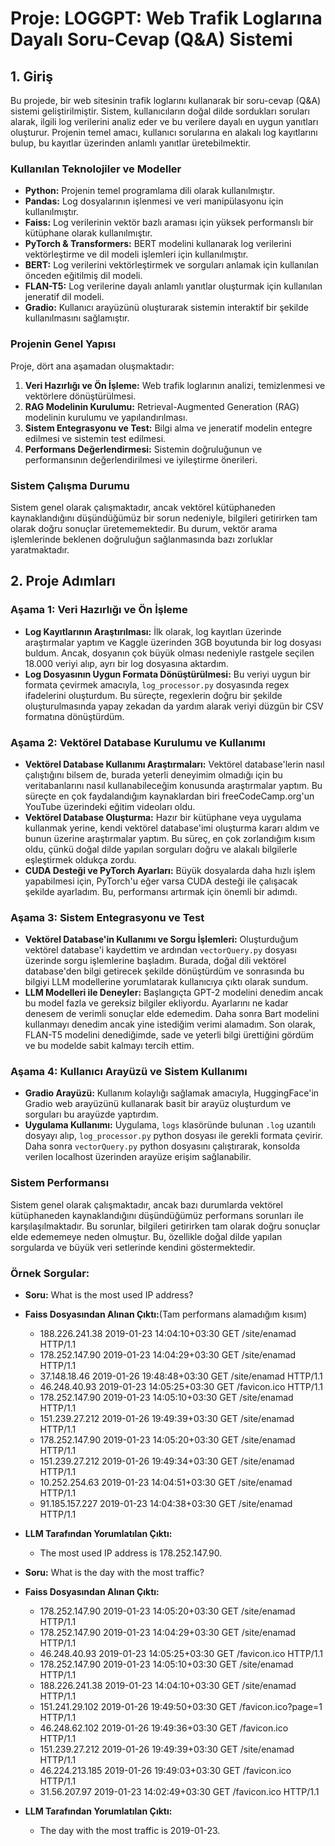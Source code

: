 # Proje: LOGGPT: Web Trafik Loglarına Dayalı Soru-Cevap (Q&A) Sistemi

## 1. Giriş

Bu projede, bir web sitesinin trafik loglarını kullanarak bir soru-cevap (Q&A) sistemi geliştirilmiştir. Sistem, kullanıcıların doğal dilde sordukları soruları alarak, ilgili log verilerini analiz eder ve bu verilere dayalı en uygun yanıtları oluşturur. Projenin temel amacı, kullanıcı sorularına en alakalı log kayıtlarını bulup, bu kayıtlar üzerinden anlamlı yanıtlar üretebilmektir.

### Kullanılan Teknolojiler ve Modeller

- **Python:** Projenin temel programlama dili olarak kullanılmıştır.
- **Pandas:** Log dosyalarının işlenmesi ve veri manipülasyonu için kullanılmıştır.
- **Faiss:** Log verilerinin vektör bazlı araması için yüksek performanslı bir kütüphane olarak kullanılmıştır.
- **PyTorch & Transformers:** BERT modelini kullanarak log verilerini vektörleştirme ve dil modeli işlemleri için kullanılmıştır.
- **BERT:** Log verilerini vektörleştirmek ve sorguları anlamak için kullanılan önceden eğitilmiş dil modeli.
- **FLAN-T5:** Log verilerine dayalı anlamlı yanıtlar oluşturmak için kullanılan jeneratif dil modeli.
- **Gradio:** Kullanıcı arayüzünü oluşturarak sistemin interaktif bir şekilde kullanılmasını sağlamıştır.

### Projenin Genel Yapısı

Proje, dört ana aşamadan oluşmaktadır:

1. **Veri Hazırlığı ve Ön İşleme:** Web trafik loglarının analizi, temizlenmesi ve vektörlere dönüştürülmesi.
2. **RAG Modelinin Kurulumu:** Retrieval-Augmented Generation (RAG) modelinin kurulumu ve yapılandırılması.
3. **Sistem Entegrasyonu ve Test:** Bilgi alma ve jeneratif modelin entegre edilmesi ve sistemin test edilmesi.
4. **Performans Değerlendirmesi:** Sistemin doğruluğunun ve performansının değerlendirilmesi ve iyileştirme önerileri.

### Sistem Çalışma Durumu

Sistem genel olarak çalışmaktadır, ancak vektörel kütüphaneden kaynaklandığını düşündüğümüz bir sorun nedeniyle, bilgileri getirirken tam olarak doğru sonuçlar üretememektedir. Bu durum, vektör arama işlemlerinde beklenen doğruluğun sağlanmasında bazı zorluklar yaratmaktadır.

## 2. Proje Adımları

### Aşama 1: Veri Hazırlığı ve Ön İşleme

- **Log Kayıtlarının Araştırılması:** İlk olarak, log kayıtları üzerinde araştırmalar yaptım ve Kaggle üzerinden 3GB boyutunda bir log dosyası buldum. Ancak, dosyanın çok büyük olması nedeniyle rastgele seçilen 18.000 veriyi alıp, ayrı bir log dosyasına aktardım.
- **Log Dosyasının Uygun Formata Dönüştürülmesi:** Bu veriyi uygun bir formata çevirmek amacıyla, `log_processor.py` dosyasında regex ifadelerini oluşturdum. Bu süreçte, regexlerin doğru bir şekilde oluşturulmasında yapay zekadan da yardım alarak veriyi düzgün bir CSV formatına dönüştürdüm.

### Aşama 2: Vektörel Database Kurulumu ve Kullanımı

- **Vektörel Database Kullanımı Araştırmaları:** Vektörel database'lerin nasıl çalıştığını bilsem de, burada yeterli deneyimim olmadığı için bu veritabanlarını nasıl kullanabileceğim konusunda araştırmalar yaptım. Bu süreçte en çok faydalandığım kaynaklardan biri freeCodeCamp.org'un YouTube üzerindeki eğitim videoları oldu.
- **Vektörel Database Oluşturma:** Hazır bir kütüphane veya uygulama kullanmak yerine, kendi vektörel database'imi oluşturma kararı aldım ve bunun üzerine araştırmalar yaptım. Bu süreç, en çok zorlandığım kısım oldu, çünkü doğal dilde yapılan sorguları doğru ve alakalı bilgilerle eşleştirmek oldukça zordu.
- **CUDA Desteği ve PyTorch Ayarları:** Büyük dosyalarda daha hızlı işlem yapabilmesi için, PyTorch'u eğer varsa CUDA desteği ile çalışacak şekilde ayarladım. Bu, performansı artırmak için önemli bir adımdı.

### Aşama 3: Sistem Entegrasyonu ve Test

- **Vektörel Database'in Kullanımı ve Sorgu İşlemleri:** Oluşturduğum vektörel database'i kaydettim ve ardından `vectorQuery.py` dosyası üzerinde sorgu işlemlerine başladım. Burada, doğal dili vektörel database'den bilgi getirecek şekilde dönüştürdüm ve sonrasında bu bilgiyi LLM modellerine yorumlatarak kullanıcıya çıktı olarak sundum.
- **LLM Modelleri ile Deneyler:** Başlangıçta GPT-2 modelini denedim ancak bu model fazla ve gereksiz bilgiler ekliyordu. Ayarlarını ne kadar denesem de verimli sonuçlar elde edemedim. Daha sonra Bart modelini kullanmayı denedim ancak yine istediğim verimi alamadım. Son olarak, FLAN-T5 modelini denediğimde, sade ve yeterli bilgi ürettiğini gördüm ve bu modelde sabit kalmayı tercih ettim.

### Aşama 4: Kullanıcı Arayüzü ve Sistem Kullanımı

- **Gradio Arayüzü:** Kullanım kolaylığı sağlamak amacıyla, HuggingFace'in Gradio web arayüzünü kullanarak basit bir arayüz oluşturdum ve sorguları bu arayüzde yaptırdım. 
- **Uygulama Kullanımı:** Uygulama, `logs` klasöründe bulunan `.log` uzantılı dosyayı alıp, `log_processor.py` python dosyası ile gerekli formata çevirir. Daha sonra `vectorQuery.py` python dosyasını çalıştırarak, konsolda verilen localhost üzerinden arayüze erişim sağlanabilir.

### Sistem Performansı

Sistem genel olarak çalışmaktadır, ancak bazı durumlarda vektörel kütüphaneden kaynaklandığını düşündüğümüz performans sorunları ile karşılaşılmaktadır. Bu sorunlar, bilgileri getirirken tam olarak doğru sonuçlar elde edememeye neden olmuştur. Bu, özellikle doğal dilde yapılan sorgularda ve büyük veri setlerinde kendini göstermektedir.

### Örnek Sorgular:

- **Soru:** What is the most used IP address?

- **Faiss Dosyasından Alınan Çıktı:**(Tam performans alamadığım kısım)
    - 188.226.241.38 2019-01-23 14:04:10+03:30 GET /site/enamad HTTP/1.1
    - 178.252.147.90 2019-01-23 14:04:29+03:30 GET /site/enamad HTTP/1.1
    - 37.148.18.46 2019-01-26 19:48:48+03:30 GET /site/enamad HTTP/1.1
    - 46.248.40.93 2019-01-23 14:05:25+03:30 GET /favicon.ico HTTP/1.1
    - 178.252.147.90 2019-01-23 14:05:10+03:30 GET /site/enamad HTTP/1.1
    - 151.239.27.212 2019-01-26 19:49:39+03:30 GET /site/enamad HTTP/1.1
    - 178.252.147.90 2019-01-23 14:05:20+03:30 GET /site/enamad HTTP/1.1
    - 151.239.27.212 2019-01-26 19:49:34+03:30 GET /site/enamad HTTP/1.1
    - 10.252.254.63 2019-01-23 14:04:51+03:30 GET /site/enamad HTTP/1.1
    - 91.185.157.227 2019-01-23 14:04:38+03:30 GET /site/enamad HTTP/1.1

- **LLM Tarafından Yorumlatılan Çıktı:**
    - The most used IP address is 178.252.147.90.

- **Soru:** What is the day with the most traffic?

- **Faiss Dosyasından Alınan Çıktı:**
    - 178.252.147.90 2019-01-23 14:05:20+03:30 GET /site/enamad HTTP/1.1
    - 178.252.147.90 2019-01-23 14:04:29+03:30 GET /site/enamad HTTP/1.1
    - 46.248.40.93 2019-01-23 14:05:25+03:30 GET /favicon.ico HTTP/1.1
    - 178.252.147.90 2019-01-23 14:05:10+03:30 GET /site/enamad HTTP/1.1
    - 188.226.241.38 2019-01-23 14:04:10+03:30 GET /site/enamad HTTP/1.1
    - 151.241.29.102 2019-01-26 19:49:50+03:30 GET /favicon.ico?page=1 HTTP/1.1
    - 46.248.62.102 2019-01-26 19:49:36+03:30 GET /favicon.ico HTTP/1.1
    - 151.239.27.212 2019-01-26 19:49:39+03:30 GET /site/enamad HTTP/1.1
    - 46.224.213.185 2019-01-26 19:49:03+03:30 GET /favicon.ico HTTP/1.1
    - 31.56.207.97 2019-01-23 14:02:49+03:30 GET /favicon.ico HTTP/1.1

- **LLM Tarafından Yorumlatılan Çıktı:**
    - The day with the most traffic is 2019-01-23.


